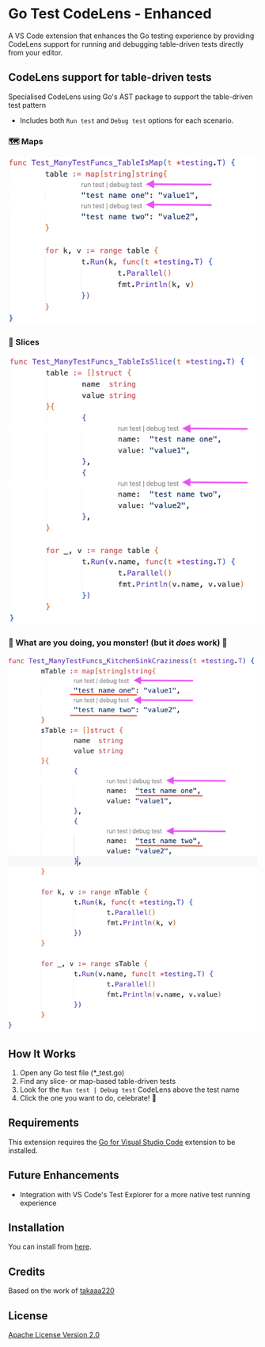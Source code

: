 # Go Test CodeLens - Enhanced

A VS Code extension that enhances the Go testing experience by providing CodeLens support for running and debugging table-driven tests directly from your editor.

## CodeLens support for table-driven tests
Specialised CodeLens using Go's AST package to support the table-driven test pattern
- Includes both `Run test` and `Debug test` options for each scenario.

### 🗺️ Maps
![Run/Debug CodeLens for map table-driven tests](https://raw.githubusercontent.com/timweightman/go-test-codelens-enhanced/refs/heads/main/images/map-table-test.png)

### 🍞 Slices
![Run/Debug CodeLens for slice table-driven tests](https://raw.githubusercontent.com/timweightman/go-test-codelens-enhanced/refs/heads/main/images/slice-table-test.png)

### 🦹 What are you doing, you monster! (but it _does_ work) 🙈
![Run/Debug CodeLens for messy table-driven tests](https://raw.githubusercontent.com/timweightman/go-test-codelens-enhanced/refs/heads/main/images/silly-double-table-test.png)
## How It Works
1. Open any Go test file (*_test.go)
1. Find any slice- or map-based table-driven tests
1. Look for the `Run test | Debug test` CodeLens above the test name
1. Click the one you want to do, celebrate! 🎉

## Requirements

This extension requires the [Go for Visual Studio Code](https://marketplace.visualstudio.com/items?itemName=golang.Go) extension to be installed.

## Future Enhancements

- Integration with VS Code's Test Explorer for a more native test running experience

## Installation

You can install from [here](https://marketplace.visualstudio.com/items?itemName=timweightman.go-test-codelens-enhanced).

## Credits
Based on the work of [takaaa220](https://github.com/takaaa220/test_name_finder)

## License

[Apache License Version 2.0](../LICENSE)

